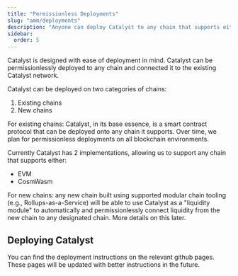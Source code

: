```yaml
---
title: "Permissionless Deployments"
slug: "amm/deployments"
description: "Anyone can deploy Catalyst to any chain that supports either EVM or CosmWasm."
sidebar:
  order: 5
---
```


Catalyst is designed with ease of deployment in mind. Catalyst can be permissionlessly deployed to any chain and connected it to the existing Catalyst network.

Catalyst can be deployed on two categories of chains:

1. Existing chains
2. New chains

For existing chains: Catalyst, in its base essence, is a smart contract protocol that can be deployed onto any chain it supports. Over time, we plan for permissionless deployments on all blockchain environments.

Currently Catalyst has 2 implementations, allowing us to support any chain that supports either:

- EVM
- CosmWasm

For new chains: any new chain built using supported modular chain tooling (e.g., Rollups-as-a-Service) will be able to use Catalyst as a "liquidity module" to automatically and permissionlessly connect liquidity from the new chain to any designated chain. More details on this later.


## Deploying Catalyst

You can find the deployment instructions on the relevant github pages. These pages will be updated with better instructions in the future.
